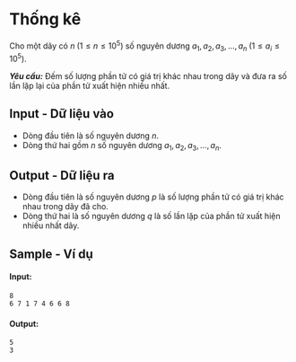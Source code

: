
# Thống kê

Cho một dãy có $n \; (1 \le n \le 10^5)$ số nguyên dương $a_1, a_2, a_3, \ldots, a_n \; (1 \le a_i \le 10^5)$.

***Yêu cầu:*** Đếm số lượng phần tử có giá trị khác nhau trong dãy và đưa ra số lần lặp lại của phần tử xuất hiện nhiều nhất.

## Input - Dữ liệu vào

- Dòng đầu tiên là số nguyên dương $n$.
- Dòng thứ hai gồm $n$ số nguyên dương $a_1, a_2, a_3, \ldots, a_n$.

## Output - Dữ liệu ra

- Dòng đầu tiên là số nguyên dương $p$ là số lượng phần tử có giá trị khác nhau trong dãy đã cho.
- Dòng thứ hai là số nguyên dương $q$ là số lần lặp của phần tử xuất hiện nhiều nhất dãy.

## Sample - Ví dụ

#### Input:

```
8
6 7 1 7 4 6 6 8
```

#### Output:

```
5
3
```
